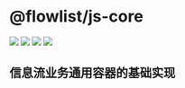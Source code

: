 # @flowlist/js-core

<p>
    <img src="https://www.travis-ci.org/flowlist/js-core.svg?branch=master" />
    <img src="https://codecov.io/gh/flowlist/js-core/branch/master/graph/badge.svg" />
    <img src="https://badge.fury.io/js/%40flowlist%2Fjs-core.svg" />
    <img src="https://gitlicense.com/badge/flowlist/js-core"/>
</p>

## 信息流业务通用容器的基础实现

